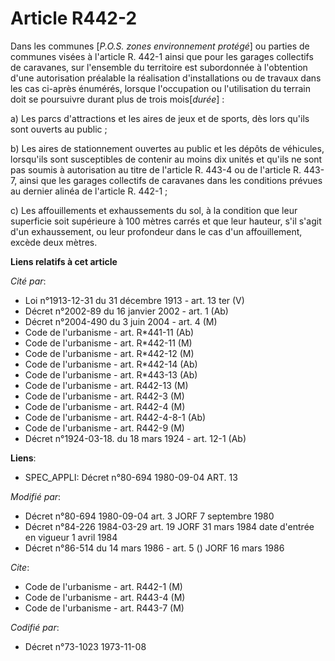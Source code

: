 # Article R442-2

Dans les communes [*P.O.S. zones environnement protégé*] ou parties de communes visées à l'article R. 442-1  ainsi que pour
les garages collectifs de caravanes, sur l'ensemble du territoire est subordonnée à l'obtention d'une autorisation préalable
la réalisation d'installations ou de travaux dans les cas ci-après énumérés, lorsque l'occupation ou l'utilisation du terrain
doit se poursuivre durant plus de trois mois[*durée*] :

a) Les parcs d'attractions et les aires de jeux et de sports, dès lors qu'ils sont ouverts au public ;

b) Les aires de stationnement ouvertes au public et les dépôts de véhicules, lorsqu'ils sont susceptibles de contenir au
moins dix unités et qu'ils ne sont pas soumis à autorisation au titre de l'article R. 443-4 ou de l'article R. 443-7,  ainsi
que les garages collectifs de caravanes dans les conditions prévues au dernier alinéa de l'article R. 442-1 ;

c) Les affouillements et exhaussements du sol, à la condition que leur superficie soit supérieure à 100 mètres carrés et que
leur hauteur, s'il s'agit d'un exhaussement, ou leur profondeur dans le cas d'un affouillement, excède deux mètres.

**Liens relatifs à cet article**

_Cité par_:

  - Loi n°1913-12-31 du 31 décembre 1913 - art. 13 ter (V)
  - Décret n°2002-89 du 16 janvier 2002 - art. 1 (Ab)
  - Décret n°2004-490 du 3 juin 2004 - art. 4 (M)
  - Code de l'urbanisme - art. R*441-11 (Ab)
  - Code de l'urbanisme - art. R*442-11 (M)
  - Code de l'urbanisme - art. R*442-12 (M)
  - Code de l'urbanisme - art. R*442-14 (Ab)
  - Code de l'urbanisme - art. R*443-13 (Ab)
  - Code de l'urbanisme - art. R442-13 (M)
  - Code de l'urbanisme - art. R442-3 (M)
  - Code de l'urbanisme - art. R442-4 (M)
  - Code de l'urbanisme - art. R442-4-8-1 (Ab)
  - Code de l'urbanisme - art. R442-9 (M)
  - Décret n°1924-03-18. du 18 mars 1924 - art. 12-1 (Ab)

**Liens**:

  - SPEC_APPLI: Décret n°80-694 1980-09-04 ART. 13

_Modifié par_:

  - Décret n°80-694 1980-09-04 art. 3 JORF 7 septembre 1980
  - Décret n°84-226 1984-03-29 art. 19 JORF 31 mars 1984 date d'entrée en vigueur 1 avril 1984
  - Décret n°86-514 du 14 mars 1986 - art. 5 () JORF 16 mars 1986

_Cite_:

  - Code de l'urbanisme - art. R442-1 (M)
  - Code de l'urbanisme - art. R443-4 (M)
  - Code de l'urbanisme - art. R443-7 (M)

_Codifié par_:

  - Décret n°73-1023 1973-11-08
